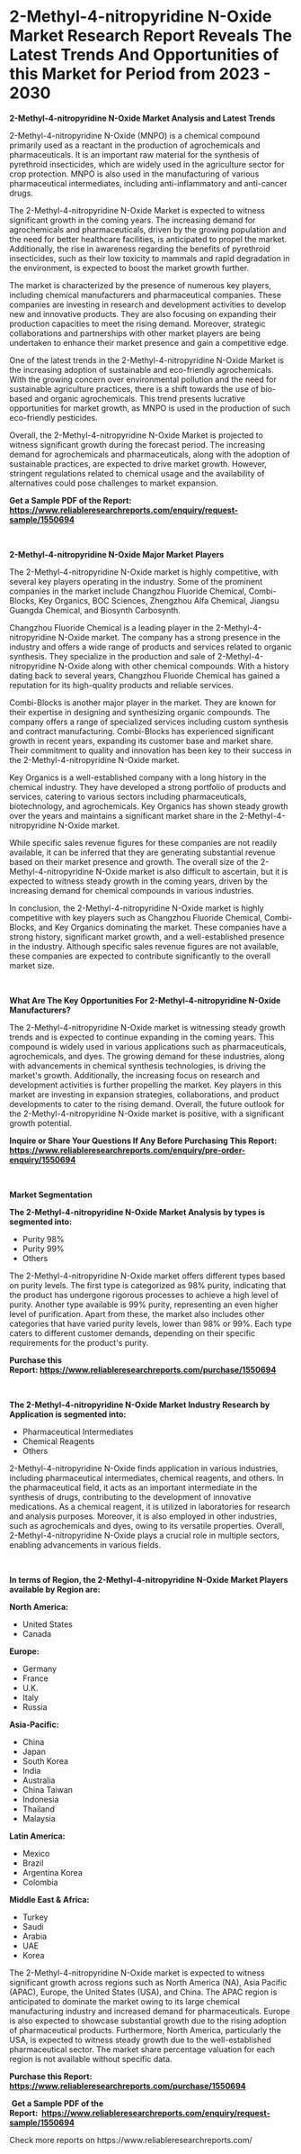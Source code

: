 <p><h1>2-Methyl-4-nitropyridine N-Oxide Market Research Report Reveals The Latest Trends And Opportunities of this Market for Period from 2023 - 2030</h1></p><p><strong>2-Methyl-4-nitropyridine N-Oxide Market Analysis and Latest Trends</strong></p>
<p><p>2-Methyl-4-nitropyridine N-Oxide (MNPO) is a chemical compound primarily used as a reactant in the production of agrochemicals and pharmaceuticals. It is an important raw material for the synthesis of pyrethroid insecticides, which are widely used in the agriculture sector for crop protection. MNPO is also used in the manufacturing of various pharmaceutical intermediates, including anti-inflammatory and anti-cancer drugs.</p><p>The 2-Methyl-4-nitropyridine N-Oxide Market is expected to witness significant growth in the coming years. The increasing demand for agrochemicals and pharmaceuticals, driven by the growing population and the need for better healthcare facilities, is anticipated to propel the market. Additionally, the rise in awareness regarding the benefits of pyrethroid insecticides, such as their low toxicity to mammals and rapid degradation in the environment, is expected to boost the market growth further.</p><p>The market is characterized by the presence of numerous key players, including chemical manufacturers and pharmaceutical companies. These companies are investing in research and development activities to develop new and innovative products. They are also focusing on expanding their production capacities to meet the rising demand. Moreover, strategic collaborations and partnerships with other market players are being undertaken to enhance their market presence and gain a competitive edge.</p><p>One of the latest trends in the 2-Methyl-4-nitropyridine N-Oxide Market is the increasing adoption of sustainable and eco-friendly agrochemicals. With the growing concern over environmental pollution and the need for sustainable agriculture practices, there is a shift towards the use of bio-based and organic agrochemicals. This trend presents lucrative opportunities for market growth, as MNPO is used in the production of such eco-friendly pesticides.</p><p>Overall, the 2-Methyl-4-nitropyridine N-Oxide Market is projected to witness significant growth during the forecast period. The increasing demand for agrochemicals and pharmaceuticals, along with the adoption of sustainable practices, are expected to drive market growth. However, stringent regulations related to chemical usage and the availability of alternatives could pose challenges to market expansion.</p></p>
<p><strong>Get a Sample PDF of the Report:&nbsp; <a href="https://www.reliableresearchreports.com/enquiry/request-sample/1550694">https://www.reliableresearchreports.com/enquiry/request-sample/1550694</a></strong></p>
<p>&nbsp;</p>
<p><strong>2-Methyl-4-nitropyridine N-Oxide Major Market Players</strong></p>
<p><p>The 2-Methyl-4-nitropyridine N-Oxide market is highly competitive, with several key players operating in the industry. Some of the prominent companies in the market include Changzhou Fluoride Chemical, Combi-Blocks, Key Organics, BOC Sciences, Zhengzhou Alfa Chemical, Jiangsu Guangda Chemical, and Biosynth Carbosynth. </p><p>Changzhou Fluoride Chemical is a leading player in the 2-Methyl-4-nitropyridine N-Oxide market. The company has a strong presence in the industry and offers a wide range of products and services related to organic synthesis. They specialize in the production and sale of 2-Methyl-4-nitropyridine N-Oxide along with other chemical compounds. With a history dating back to several years, Changzhou Fluoride Chemical has gained a reputation for its high-quality products and reliable services.</p><p>Combi-Blocks is another major player in the market. They are known for their expertise in designing and synthesizing organic compounds. The company offers a range of specialized services including custom synthesis and contract manufacturing. Combi-Blocks has experienced significant growth in recent years, expanding its customer base and market share. Their commitment to quality and innovation has been key to their success in the 2-Methyl-4-nitropyridine N-Oxide market.</p><p>Key Organics is a well-established company with a long history in the chemical industry. They have developed a strong portfolio of products and services, catering to various sectors including pharmaceuticals, biotechnology, and agrochemicals. Key Organics has shown steady growth over the years and maintains a significant market share in the 2-Methyl-4-nitropyridine N-Oxide market.</p><p>While specific sales revenue figures for these companies are not readily available, it can be inferred that they are generating substantial revenue based on their market presence and growth. The overall size of the 2-Methyl-4-nitropyridine N-Oxide market is also difficult to ascertain, but it is expected to witness steady growth in the coming years, driven by the increasing demand for chemical compounds in various industries.</p><p>In conclusion, the 2-Methyl-4-nitropyridine N-Oxide market is highly competitive with key players such as Changzhou Fluoride Chemical, Combi-Blocks, and Key Organics dominating the market. These companies have a strong history, significant market growth, and a well-established presence in the industry. Although specific sales revenue figures are not available, these companies are expected to contribute significantly to the overall market size.</p></p>
<p>&nbsp;</p>
<p><strong>What Are The Key Opportunities For 2-Methyl-4-nitropyridine N-Oxide Manufacturers?</strong></p>
<p><p>The 2-Methyl-4-nitropyridine N-Oxide market is witnessing steady growth trends and is expected to continue expanding in the coming years. This compound is widely used in various applications such as pharmaceuticals, agrochemicals, and dyes. The growing demand for these industries, along with advancements in chemical synthesis technologies, is driving the market's growth. Additionally, the increasing focus on research and development activities is further propelling the market. Key players in this market are investing in expansion strategies, collaborations, and product developments to cater to the rising demand. Overall, the future outlook for the 2-Methyl-4-nitropyridine N-Oxide market is positive, with a significant growth potential.</p></p>
<p><strong>Inquire or Share Your Questions If Any Before Purchasing This Report: <a href="https://www.reliableresearchreports.com/enquiry/pre-order-enquiry/1550694">https://www.reliableresearchreports.com/enquiry/pre-order-enquiry/1550694</a></strong></p>
<p>&nbsp;</p>
<p><strong>Market Segmentation</strong></p>
<p><strong>The 2-Methyl-4-nitropyridine N-Oxide Market Analysis by types is segmented into:</strong></p>
<p><ul><li>Purity 98%</li><li>Purity 99%</li><li>Others</li></ul></p>
<p><p>The 2-Methyl-4-nitropyridine N-Oxide market offers different types based on purity levels. The first type is categorized as 98% purity, indicating that the product has undergone rigorous processes to achieve a high level of purity. Another type available is 99% purity, representing an even higher level of purification. Apart from these, the market also includes other categories that have varied purity levels, lower than 98% or 99%. Each type caters to different customer demands, depending on their specific requirements for the product's purity.</p></p>
<p><strong>Purchase this Report:&nbsp;<a href="https://www.reliableresearchreports.com/purchase/1550694">https://www.reliableresearchreports.com/purchase/1550694</a></strong></p>
<p>&nbsp;</p>
<p><strong>The 2-Methyl-4-nitropyridine N-Oxide Market Industry Research by Application is segmented into:</strong></p>
<p><ul><li>Pharmaceutical Intermediates</li><li>Chemical Reagents</li><li>Others</li></ul></p>
<p><p>2-Methyl-4-nitropyridine N-Oxide finds application in various industries, including pharmaceutical intermediates, chemical reagents, and others. In the pharmaceutical field, it acts as an important intermediate in the synthesis of drugs, contributing to the development of innovative medications. As a chemical reagent, it is utilized in laboratories for research and analysis purposes. Moreover, it is also employed in other industries, such as agrochemicals and dyes, owing to its versatile properties. Overall, 2-Methyl-4-nitropyridine N-Oxide plays a crucial role in multiple sectors, enabling advancements in various fields.</p></p>
<p>&nbsp;</p>
<p><strong>In terms of Region, the 2-Methyl-4-nitropyridine N-Oxide Market Players available by Region are:</strong></p>
<p>
    <p> <strong> North America: </strong>
        <ul>
            <li>United States</li>
            <li>Canada</li>
        </ul>
        </p> 
    <p> <strong> Europe: </strong>
        <ul>
            <li>Germany</li>
            <li>France</li>
            <li>U.K.</li>
            <li>Italy</li>
            <li>Russia</li>
        </ul>
        </p> 
    <p> <strong> Asia-Pacific: </strong>
        <ul>
            <li>China</li>
            <li>Japan</li>
            <li>South Korea</li>
            <li>India</li>
            <li>Australia</li>
            <li>China Taiwan</li>
            <li>Indonesia</li>
            <li>Thailand</li>
            <li>Malaysia</li>
        </ul>
        </p> 
    <p> <strong> Latin America: </strong>
        <ul>
            <li>Mexico</li>
            <li>Brazil</li>
            <li>Argentina Korea</li>
            <li>Colombia</li>
        </ul>
        </p> 
    <p> <strong> Middle East & Africa: </strong>
        <ul>
            <li>Turkey</li>
            <li>Saudi</li>
            <li>Arabia</li>
            <li>UAE</li>
            <li>Korea</li>
        </ul>
    </p>
    </p>
<p><p>The 2-Methyl-4-nitropyridine N-Oxide market is expected to witness significant growth across regions such as North America (NA), Asia Pacific (APAC), Europe, the United States (USA), and China. The APAC region is anticipated to dominate the market owing to its large chemical manufacturing industry and increased demand for pharmaceuticals. Europe is also expected to showcase substantial growth due to the rising adoption of pharmaceutical products. Furthermore, North America, particularly the USA, is expected to witness steady growth due to the well-established pharmaceutical sector. The market share percentage valuation for each region is not available without specific data.</p></p>
<p><strong>Purchase this Report: <a href="https://www.reliableresearchreports.com/purchase/1550694">https://www.reliableresearchreports.com/purchase/1550694</a></strong></p>
<p>&nbsp;<strong>Get a Sample PDF of the Report:&nbsp;&nbsp;<a href="https://www.reliableresearchreports.com/enquiry/request-sample/1550694">https://www.reliableresearchreports.com/enquiry/request-sample/1550694</a></strong></p>
<p><strong></strong></p>
<p>Check more reports on https://www.reliableresearchreports.com/</p>